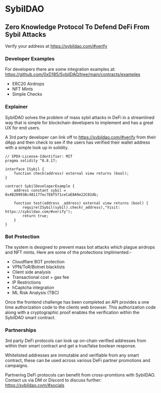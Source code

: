 # SybilDAO
## Zero Knowledge Protocol To Defend DeFi From Sybil Attacks

Verify your address at https://sybildao.com/#verify

### Developer Examples

For developers there are some integration examples at:
https://github.com/0xD185/SybilDAO/tree/main/contracts/examples

- ERC20 Airdrops
- NFT Mints
- Simple Checks

### Explainer

SybilDAO solves the problem of mass sybil attacks in DeFi in a streamlined way that is simple for blockchain developers to implement and has a great UX for end users.

A 3rd party developer can link off to https://sybildao.com/#verify from their dApp and then check to see if the users has verified their wallet address with a simple look up in solidity.

```
// SPDX-License-Identifier: MIT
pragma solidity ^0.8.17;
 
interface ISybil {
    function check(address) external view returns (bool);
}
 
contract SybilDeveloperExample {
    address constant sybil = 0x4B20993Bc481177ec7E8f571ceCaE8A9e22C02db;
 
    function test(address _address) external view returns (bool) {
        require(ISybil(sybil).check(_address),"Visit: https://sybildao.com/#verify");
        return true;
    }
}

```
### Bot Protection

The system is designed to prevent mass bot attacks which plague airdrops and NFT mints. Here are some of the protections implimented:-

- Cloudflare BOT protection
- VPN/ToR/Botnet blacklists
- Client side analysis
- Transactional cost + gas fee
- IP Restrictions
- hCaptcha integration
- ML Risk Analysis (TBC)

Once the frontend challenge has been completed an API provides a one time authorization code to the clients web browser. This authorization code along with a cryptographic proof enables the verification within the SybilDAO smart contract.

### Partnerships

3rd party DeFi protocols can look up on-chain verified addresses from within their smart contract and get a true/false boolean response.

Whitelisted addresses are immutable and verifiable from any smart contract, these can be used across various DeFi partner promotions and campaigns.

Partnering DeFi protocols can benefit from cross-promtions with SybilDAO. Contact us via DM or Discord to discuss further:
https://sybildao.com/#socials
